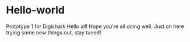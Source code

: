 # Hello-world
Prototype 1 for Digishark
Hello all!
Hope you're all doing well. Just on here trying some new things out, stay tuned!
